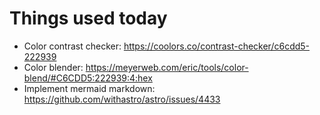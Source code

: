 # Things used today

- Color contrast checker: https://coolors.co/contrast-checker/c6cdd5-222939
- Color blender: https://meyerweb.com/eric/tools/color-blend/#C6CDD5:222939:4:hex
- Implement mermaid markdown: https://github.com/withastro/astro/issues/4433
